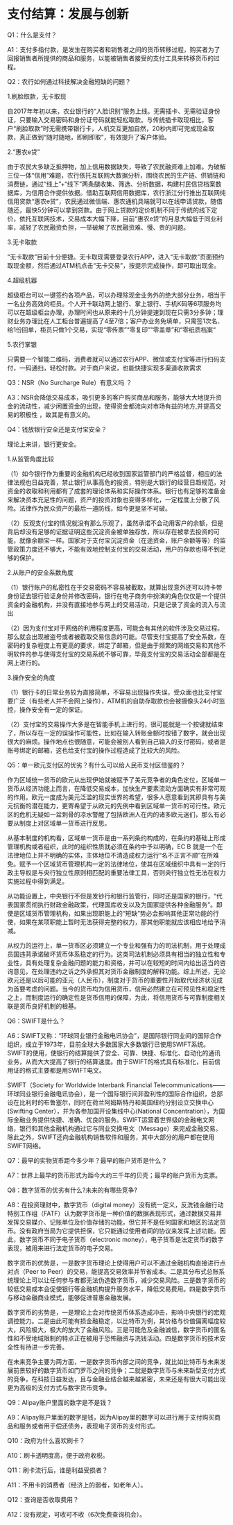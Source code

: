 # 支付结算：发展与创新

Q1：什么是支付？

A1：支付多指付款，是发生在购买者和销售者之间的货币转移过程，购买者为了回报销售者所提供的商品和服务，以能被销售者接受的支付工具来转移货币的过程。 



Q2：农行如何通过科技解决金融短缺的问题？

1.刷脸取款，无卡取现

自2017年年初以来，农业银行的“人脸识别”服务上线。无需插卡、无需验证身份证，只要输入交易密码和身份证号码就能轻松取款。与传统插卡取现相比，客户“刷脸取款”时无需携带银行卡，人机交互更加自然，20秒内即可完成现金取款，真正做到“随时随地，即刷即取”，有效提升了客户体验。

2.“惠农e贷”

由于农民大多缺乏抵押物，加上信用数据缺失，导致了农民融资难上加难。为破解三位一体“信用”难题，农行依托互联网大数据分析，围绕农民的生产链、供销链和消费链，通过“线上”+“线下”两条腿收集、筛选、分析数据，构建村民信贷档案数据库，为信用合作提供依据。借助互联网信用数据库，农行浙江分行推出互联网纯信用贷款“惠农e贷”，农民通过微信端、惠农通机具端就可以在线申请贷款，随借随还，最快5分钟可以拿到贷款。由于网上贷款的定价机制不同于传统的线下定价，依托互联网技术，交易成本大幅下降，目前“惠农e贷”的月息大幅低于同业利率，减轻了农民融资负担，一举破解了农民融资难、慢、贵的问题。

3.无卡取款

“无卡取款”目前十分便捷。无卡取现需要登录农行APP，进入“无卡取款”页面预约取现金额，然后通过ATM机点击“无卡交易”，按提示完成操作，即可取出现金。

4.超级机器

超级柜台可以一键签约各项产品，可以办理除现金业务外的绝大部分业务，相当于一名业务高效的柜员。个人开卡联动网上银行、掌上银行、手机K码等6项服务均可以在超级柜台办理，办理时间也从原来的十几分钟提速到现在只需3分多钟；理财业务办理比在人工柜台普遍提高了4至7倍；客户办业务免填单，只需签1次名、给1份回单，柜员只做1个交易，实现“零传票”“零复印”“零盖章”和“零纸质档案“

5.农行掌银

只需要一个智能二维码，消费者就可以通过农行APP、微信或支付宝等进行扫码支付，一码通扫，轻松付款。对于商户来说，也能快捷实现多渠道收款需求



Q3：NSR（No Surcharge Rule）有意义吗 ？

A3：NSR会降低交易成本，吸引更多的客户购买商品和服务，能够大大地提升资金的流动性，减少闲置资金的出现，使得资金都流向对市场有益的地方,并提高交易的积极性 ，故其是有意义的。



Q4：钱放银行安全还是支付宝安全？

理论上来讲，银行更安全。

1.从监管角度比较

（1）如今银行作为重要的金融机构已经收到国家监管部门的严格监督，相应的法律法规也日益完善，禁止银行从事高危的投资，特别是大银行的经营日趋规范，对资金的收取和利用都有了成套的理论体系和实际操作体系。银行也有足够的准备金来解决资本充足性的问题，资产的投资对象也变得多样化，一定程度上分散了风险。法律作为民众资产的最后一道防线，如今更是坚不可破。

（2）反观支付宝的情况就没有那么乐观了，虽然承诺不会动用客户的余额，但是背后却没有足够的证据证明这些沉淀资金被单独存放，所以存在被拿去投资的可能，就像余额宝一样。国家对于支付宝沉淀资金（在途资金，账户余额等等）的监管政策力度还不够大，不能有效地控制支付宝的交易活动，用户的存款也得不到足够的保护。

2.从账户的安全系数角度

（1）银行账户的私密性在于交易密码不容易被截取，就算出现意外还可以持卡带身份证去银行验证身份并修改密码，银行在电子商务中扮演的角色仅仅是一个提供资金的金融机构，并没有直接地参与网上的交易活动，只是记录了资金的流入与流出

（2）因为支付宝对于网络的利用程度更高，可能会有其他的软件涉及交易过程。那么就会出现被盗号或者被截取交易信息的可能。尽管支付宝提高了安全系数，在密码的复杂程度上有更高的要求，绑定了邮箱，但是由于频繁的网络交易和其他不明软件的参与使得支付宝的交易系统不够可靠，毕竟支付宝的交易活动全部都是在网上进行的。

3.操作安全的角度

（1）银行卡的日常业务较为直接简单，不容易出现操作失误，受众面也比支付宝要广泛（有些老人并不会网上操作），ATM机的自助存取款也会被摄像头24小时监控，操作安全有一定的保证。

（2）支付宝的交易操作大多是在智能手机上进行的，很可能就是一个按键就结束了，所以存在一定的误操作可能性，比如在输入转账金额时按错了数字，就会出现很大的麻烦。操作地点也很随意，可能会被别人看到自己输入的支付密码，或者是账号绑定的邮箱，这也给支付宝的操作过程造成了比较大的风险。



Q5：单一欧元支付区的优劣？有什么可以给人民币支付区借鉴的？

作为区域统一货币的欧元从出现伊始就被赋予了美元竞争者的角色定位，区域单一货币从经济功能上而言，在降低交易成本，加快生产要素流动方面确实有非常可观的作用。欧元一度成为美元泛滥的现实世界的希望，很多人愿意看到其即具有与美元抗衡的潜在能力，更寄希望于从欧元的先例中看到区域单一货币的可行性。欧元区的危机无疑如一盆刺骨的凉水警醒了包括欧洲人在内的诸多欧元迷们，那么有必要从制度上对区域单一货币进行反思。

从基本制度的机构看，区域单一货币是由一系列条约构成的，在条约的基础上形成管理机构或者组织，此时的组织性质就必须在条约中予以明确，EC B 就是一个在法律地位上并不明确的实体，主体地位不清造成权力运行“名不正言不顺”在所难免。赋予一个区域货币管理机构一定的法律地位，使其在区域组织中具有一定的行政主导权是与央行独立性原则相匹配的重要法律工具，否则央行独立性无法在权力实施过程中得到满足。

从功能设置上，中央银行不但是发钞行和银行监管行，同时还是国家的银行，“代表国家贯彻执行财政金融政策，代理国库收支以及为国家提供各种金融服务”。即使是区域货币管理机构，如果出现职能上的“短缺”势必会影响其他正常功能的行使，如果在某项职能上暂时无法获得完整的权力，那其他职能就应该相应地给予消减。

从权力的运行上，单一货币区必须建立一个专业和强有力的司法机制，用于处理成员国违背承诺破坏货币体系稳定的行为。这类司法机制必须具有相当的独立性和专业性，具有处理复杂金融问题的能力和资格，并可以在较短的时间内给出适当的咨询意见，在处理违约之诉之外承担其对货币金融制度的解释功能。综上所述，无论欧元还是以后可能的亚元（人民币），制度对于货币的重要性开始取代经济状况成为首要考虑的问题。当今的货币均为信用货币，信用必然建立在可预见性和稳定性之上，而制度运行的确定性是货币信用的保障，为此，将信用货币与可靠制度相关联是货币良好机制的根基。



Q6：SWIFT是什么？

A6：SWIFT又称：“环球同业银行金融电讯协会”，是国际银行同业间的国际合作组织，成立于1973年，目前全球大多数国家大多数银行已使用SWIFT系统。SWIFT的使用，使银行的结算提供了安全、可靠、快捷、标准化、自动化的通讯业务，从而大大提高了银行的结算速度。由于SWIFT的格式具有标准化，目前信用证的格式主要都是用SWIFT电文。

SWIFT（Society for Worldwide Interbank Financial Telecommunications——环球同业银行金融电讯协会），是一个国际银行间非盈利性的国际合作组织，总部设在比利时的布鲁塞尔，同时在荷兰阿姆斯特丹和美国纽约分别设立交换中心(Swifting Center），并为各参加国开设集线中心(National Concentration），为国际金融业务提供快捷、准确、优良的服务。SWIFT运营着世界级的金融电文网络，银行和其他金融机构通过它与同业交换电文（Message）来完成金融交易。除此之外，SWIFT还向金融机构销售软件和服务，其中大部分的用户都在使用SWIFT网络。



Q7：最早的实物货币距今多少年？最早的账户货币是什么？

A7：世界上最早的货币形式为距今大约三千年的贝壳；最早的账户货币为支票。



Q8：数字货币的优劣有什么?未来的有哪些竞争?

A8：在投资理财中，数字货币（digital money）没有统一定义，反洗钱金融行动特别工作组（FATF）认为数字货币是一种价值的数据表现形式，通过数据交易并发挥交易媒介、记账单位及价值存储的功能，但它并不是任何国家和地区的法定货币。没有政府当局为它提供担保，它只能通过使用者间的协议来发挥上述功能。因此，数字货币不同于电子货币（electronic money），电子货币是法定货币的数字表现，被用来进行法定货币的电子交易。

数字货币的优势是，一是数字货币理论上使得用户可以不通过金融机构直接进行点对点（Peer to Peer）的交易，能提高交易效率并节省成本。二是其分布式总账系统理论上可以让任何参与者都无法伪造数字货币，减少交易风险。三是数字货币的较低交易成本会促使银行等金融机构提升服务水平，降低交易费用。四是数字货币与移动金融商业模式，能够促进普惠金融发展。

数字货币的劣势是，一是理论上会对传统货币体系造成冲击，影响中央银行的宏观调控能力。二是由此可能有损金融稳定，以比特币为例，其价格与价值偏离幅度较大，风险极大，极大的放大了金融风险。三是可能危及金融诚信，数字货币的匿名性和不受地域限制的特点正在被用于恐怖融资与洗钱活动。四是数字货币的技术安全性有待进一步完善。

在未来竞争主要为两方面，一是数字货币内部之间的竞争，就比如比特币与未来发展前景较好的数字货币如门罗币之间的竞争；二就是数字货币与未来新型支付方式的竞争，在科技日益发达，且与金融业结合越来越紧密，未来还是有很大可能出现更为高级的支付方式与数字货币竞争。



Q9：Alipay账户里面的数字是不是钱？

A9：Alipay账户里面的数字是钱，因为Alipay里的数字可以进行用于支付购买商品和服务或者用于偿还债务，表现电子货币的支付形式。



Q10：政府为什么喜欢刷卡？

A10：刷卡透明度高，便于政府收税。



Q11：刷卡流行后，谁是利益受损者？

A11：不用卡的消费者（经济上的弱者，如老年人）。



Q12：查询是否收取费用？

A12：没有规定，可收可不收（6次免费查询机会）。

